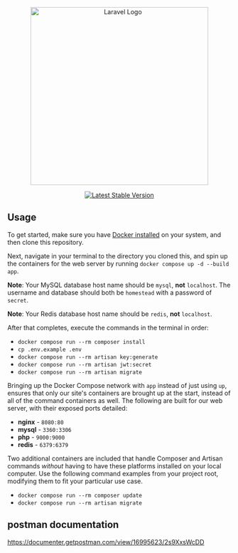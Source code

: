 <p align="center"><a href="https://laravel.com" target="_blank"><img src="https://raw.githubusercontent.com/laravel/art/master/logo-lockup/5%20SVG/2%20CMYK/1%20Full%20Color/laravel-logolockup-cmyk-red.svg" width="400" alt="Laravel Logo"></a></p>

<p align="center">
<a href="https://packagist.org/packages/laravel/framework"><img src="https://img.shields.io/packagist/v/laravel/framework" alt="Latest Stable Version"></a>
</p>

## Usage

To get started, make sure you have [Docker installed](https://docs.docker.com/docker-for-mac/install/) on your system, and then clone this repository.

Next, navigate in your terminal to the directory you cloned this, and spin up the containers for the web server by running `docker compose up -d --build app`.

**Note**: Your MySQL database host name should be `mysql`, **not** `localhost`. The username and database should both be `homestead` with a password of `secret`.

**Note**: Your Redis database host name should be `redis`, **not** `localhost`.

After that completes, execute the commands in the terminal in order:
- `docker compose run --rm composer install`
- `cp .env.example .env`
- `docker compose run --rm artisan key:generate`
- `docker compose run --rm artisan jwt:secret`
- `docker compose run --rm artisan migrate`

Bringing up the Docker Compose network with `app` instead of just using `up`, ensures that only our site's containers are brought up at the start, instead of all of the command containers as well. The following are built for our web server, with their exposed ports detailed:

- **nginx** - `8080:80`
- **mysql** - `3360:3306`
- **php** - `9000:9000`
- **redis** - `6379:6379`

Two additional containers are included that handle Composer and Artisan commands *without* having to have these platforms installed on your local computer. Use the following command examples from your project root, modifying them to fit your particular use case.

- `docker compose run --rm composer update`
- `docker compose run --rm artisan migrate`

## postman documentation
https://documenter.getpostman.com/view/16995623/2s9XxsWcDD
